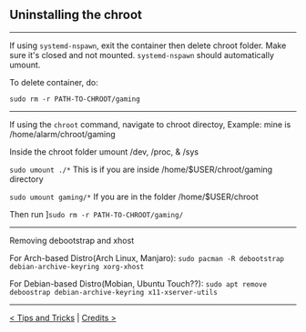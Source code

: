 ## Uninstalling the chroot

--------

If using `systemd-nspawn`, exit the container then delete chroot folder. Make sure it's closed and not mounted. `systemd-nspawn` should automatically umount.

To delete container, do:

```
sudo rm -r PATH-TO-CHROOT/gaming
``` 

-----

If using the `chroot` command, navigate to chroot directoy, Example: mine is /home/alarm/chroot/gaming

Inside the chroot folder umount /dev, /proc, & /sys

`sudo umount ./*`  This is if you are inside /home/$USER/chroot/gaming directory

`sudo umount gaming/*`  If you are in the folder /home/$USER/chroot 

Then run ]`sudo rm -r PATH-TO-CHROOT/gaming/`

------

Removing debootstrap and xhost

For Arch-based Distro(Arch Linux, Manjaro): `sudo pacman -R debootstrap debian-archive-keyring xorg-xhost`

For Debian-based Distro(Mobian, Ubuntu Touch??): `sudo apt remove deboostrap debian-archive-keyring x11-xserver-utils`

---------

[< Tips and Tricks](tips.md) | [Credits >](credits.md)


